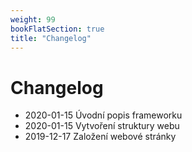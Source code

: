 ```yaml
---
weight: 99
bookFlatSection: true
title: "Changelog"
---
```


# Changelog
* 2020-01-15 Úvodní popis frameworku
* 2020-01-15 Vytvoření struktury webu
* 2019-12-17 Založení webové stránky
